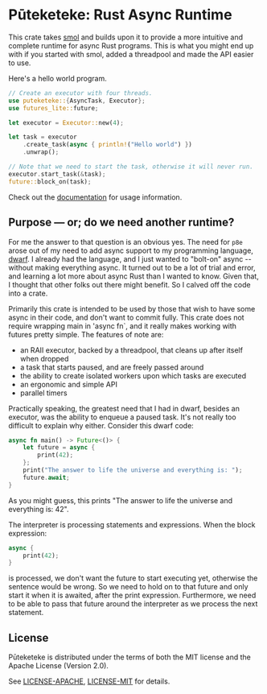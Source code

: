 # Pūteketeke: Rust Async Runtime

This crate takes [smol](https://github.com/smol-rs/smol) and builds upon it to provide a more intuitive and complete runtime for async Rust programs.
This is what you might end up with if you started with smol, added a threadpool and made the API easier to use.

Here's a hello world program.

```rust
// Create an executor with four threads.
use puteketeke::{AsyncTask, Executor};
use futures_lite::future;

let executor = Executor::new(4);

let task = executor
    .create_task(async { println!("Hello world") })
    .unwrap();

// Note that we need to start the task, otherwise it will never run.
executor.start_task(&task);
future::block_on(task);
 ```

 Check out the [documentation](https://docs.rs/puteketeke/0.0.1/puteketeke/) for usage information.

## Purpose — or; do we need another runtime?

For me the answer to that question is an obvious yes.
The need for `p8e` arose out of my need to add async support to my programming language, [dwarf](https://github.com/uberFoo/dwarf).
I already had the language, and I just wanted to "bolt-on" async -- without making everything async.
It turned out to be a lot of trial and error, and learning a lot more about async Rust than I wanted to know.
Given that, I thought that other folks out there might benefit.
So I calved off the code into a crate.

Primarily this crate is intended to be used by those that wish to have some async in their code, and don't want to commit fully.
This crate does not require wrapping main in 'async fn`, and it really makes working with futures pretty simple.
The features of note are:

- an RAII executor, backed by a threadpool, that cleans up after itself when dropped
- a task that starts paused, and are freely passed around
- the ability to create isolated workers upon which tasks are executed
- an ergonomic and simple API
- parallel timers

Practically speaking, the greatest need that I had in dwarf, besides an executor, was the ability to enqueue a paused task.
It's not really too difficult to explain why either.
Consider this dwarf code:

```rust
async fn main() -> Future<()> {
    let future = async {
        print(42);
    };
    print("The answer to life the universe and everything is: ");
    future.await;
}
```

As you might guess, this prints "The answer to life the universe and everything is: 42".

The interpreter is processing statements and expressions.
When the block expression:

```rust
async {
    print(42);
}
```

is processed, we don't want the future to start executing yet, otherwise the sentence would be wrong.
So we need to hold on to that future and only start it when it is awaited, after the print expression.
Furthermore, we need to be able to pass that future around the interpreter as we process the next statement.

## License

Pūteketeke is distributed under the terms of both the MIT license and the Apache License (Version 2.0).

 See [LICENSE-APACHE](LICENSE-APACHE), [LICENSE-MIT](LICENSE-MIT) for details.
